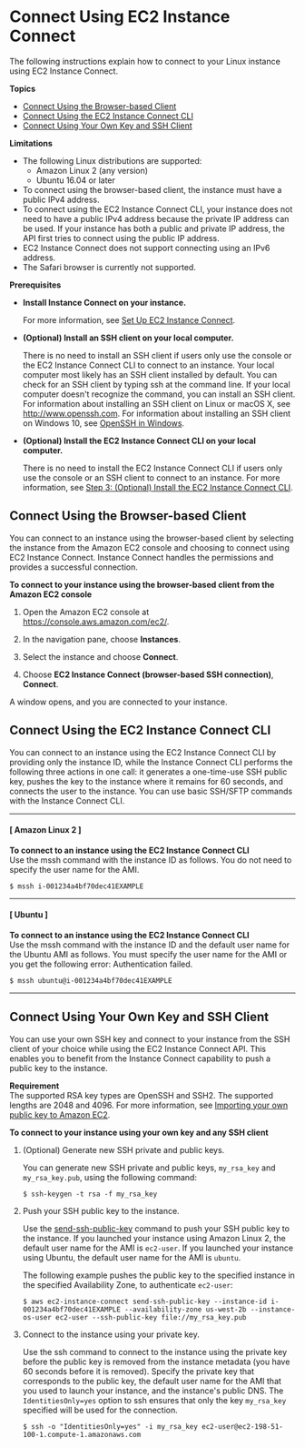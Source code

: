 # Connect Using EC2 Instance Connect<a name="ec2-instance-connect-methods"></a>

The following instructions explain how to connect to your Linux instance using EC2 Instance Connect\.

**Topics**
+ [Connect Using the Browser\-based Client](#ec2-instance-connect-connecting-console)
+ [Connect Using the EC2 Instance Connect CLI](#ec2-instance-connect-connecting-ec2-cli)
+ [Connect Using Your Own Key and SSH Client](#ec2-instance-connect-connecting-aws-cli)

**Limitations**
+ The following Linux distributions are supported:
  + Amazon Linux 2 \(any version\)
  + Ubuntu 16\.04 or later
+ To connect using the browser\-based client, the instance must have a public IPv4 address\.
+ To connect using the EC2 Instance Connect CLI, your instance does not need to have a public IPv4 address because the private IP address can be used\. If your instance has both a public and private IP address, the API first tries to connect using the public IP address\.
+ EC2 Instance Connect does not support connecting using an IPv6 address\.
+ The Safari browser is currently not supported\.

**Prerequisites**
+ **Install Instance Connect on your instance\.**

  For more information, see [Set Up EC2 Instance Connect](ec2-instance-connect-set-up.md)\.
+ **\(Optional\) Install an SSH client on your local computer\.**

  There is no need to install an SSH client if users only use the console or the EC2 Instance Connect CLI to connect to an instance\. Your local computer most likely has an SSH client installed by default\. You can check for an SSH client by typing ssh at the command line\. If your local computer doesn't recognize the command, you can install an SSH client\. For information about installing an SSH client on Linux or macOS X, see [http://www\.openssh\.com](http://www.openssh.com/)\. For information about installing an SSH client on Windows 10, see [OpenSSH in Windows](https://docs.microsoft.com/en-us/windows-server/administration/openssh/openssh_overview)\.
+ **\(Optional\) Install the EC2 Instance Connect CLI on your local computer\.**

  There is no need to install the EC2 Instance Connect CLI if users only use the console or an SSH client to connect to an instance\. For more information, see [Step 3: \(Optional\) Install the EC2 Instance Connect CLI](ec2-instance-connect-set-up.md#ec2-instance-connect-install-eic-CLI)\.

## Connect Using the Browser\-based Client<a name="ec2-instance-connect-connecting-console"></a>

You can connect to an instance using the browser\-based client by selecting the instance from the Amazon EC2 console and choosing to connect using EC2 Instance Connect\. Instance Connect handles the permissions and provides a successful connection\.

**To connect to your instance using the browser\-based client from the Amazon EC2 console**

1. Open the Amazon EC2 console at [https://console\.aws\.amazon\.com/ec2/](https://console.aws.amazon.com/ec2/)\.

1. In the navigation pane, choose **Instances**\.

1. Select the instance and choose **Connect**\.

1. Choose **EC2 Instance Connect \(browser\-based SSH connection\)**, **Connect**\.

A window opens, and you are connected to your instance\.

## Connect Using the EC2 Instance Connect CLI<a name="ec2-instance-connect-connecting-ec2-cli"></a>

You can connect to an instance using the EC2 Instance Connect CLI by providing only the instance ID, while the Instance Connect CLI performs the following three actions in one call: it generates a one\-time\-use SSH public key, pushes the key to the instance where it remains for 60 seconds, and connects the user to the instance\. You can use basic SSH/SFTP commands with the Instance Connect CLI\.

------
#### [ Amazon Linux 2 ]

**To connect to an instance using the EC2 Instance Connect CLI**  
Use the mssh command with the instance ID as follows\. You do not need to specify the user name for the AMI\.

```
$ mssh i-001234a4bf70dec41EXAMPLE
```

------
#### [ Ubuntu ]

**To connect to an instance using the EC2 Instance Connect CLI**  
Use the mssh command with the instance ID and the default user name for the Ubuntu AMI as follows\. You must specify the user name for the AMI or you get the following error: Authentication failed\.

```
$ mssh ubuntu@i-001234a4bf70dec41EXAMPLE
```

------

## Connect Using Your Own Key and SSH Client<a name="ec2-instance-connect-connecting-aws-cli"></a>

You can use your own SSH key and connect to your instance from the SSH client of your choice while using the EC2 Instance Connect API\. This enables you to benefit from the Instance Connect capability to push a public key to the instance\.

**Requirement**  
The supported RSA key types are OpenSSH and SSH2\. The supported lengths are 2048 and 4096\. For more information, see [Importing your own public key to Amazon EC2](ec2-key-pairs.md#how-to-generate-your-own-key-and-import-it-to-aws)\.

**To connect to your instance using your own key and any SSH client**

1. \(Optional\) Generate new SSH private and public keys\.

   You can generate new SSH private and public keys, `my_rsa_key` and `my_rsa_key.pub`, using the following command:

   ```
   $ ssh-keygen -t rsa -f my_rsa_key
   ```

1. Push your SSH public key to the instance\.

   Use the [send\-ssh\-public\-key](https://docs.aws.amazon.com/cli/latest/reference/ec2-instance-connect/send-ssh-public-key.html) command to push your SSH public key to the instance\. If you launched your instance using Amazon Linux 2, the default user name for the AMI is `ec2-user`\. If you launched your instance using Ubuntu, the default user name for the AMI is `ubuntu`\.

   The following example pushes the public key to the specified instance in the specified Availability Zone, to authenticate `ec2-user`:

   ```
   $ aws ec2-instance-connect send-ssh-public-key --instance-id i-001234a4bf70dec41EXAMPLE --availability-zone us-west-2b --instance-os-user ec2-user --ssh-public-key file://my_rsa_key.pub
   ```

1. Connect to the instance using your private key\.

   Use the ssh command to connect to the instance using the private key before the public key is removed from the instance metadata \(you have 60 seconds before it is removed\)\. Specify the private key that corresponds to the public key, the default user name for the AMI that you used to launch your instance, and the instance's public DNS\.  The `IdentitiesOnly=yes` option to ssh ensures that only the key `my_rsa_key` specified will be used for the connection\.

   ```
   $ ssh -o "IdentitiesOnly=yes" -i my_rsa_key ec2-user@ec2-198-51-100-1.compute-1.amazonaws.com
   ```
